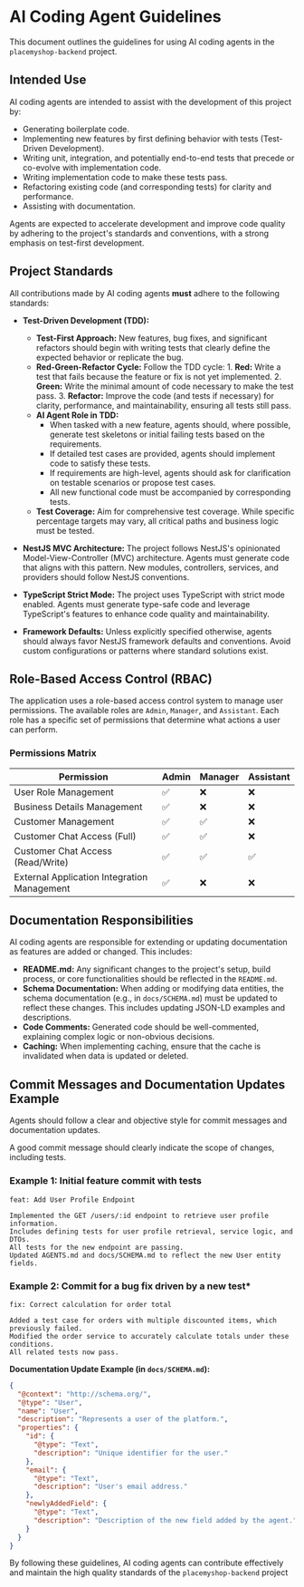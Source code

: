 # AI Coding Agent Guidelines

This document outlines the guidelines for using AI coding agents in the `placemyshop-backend` project.

## Intended Use

AI coding agents are intended to assist with the development of this project by:

- Generating boilerplate code.
- Implementing new features by first defining behavior with tests (Test-Driven Development).
- Writing unit, integration, and potentially end-to-end tests that precede or co-evolve with implementation code.
- Writing implementation code to make these tests pass.
- Refactoring existing code (and corresponding tests) for clarity and performance.
- Assisting with documentation.

Agents are expected to accelerate development and improve code quality by adhering to the project's standards and conventions, with a strong emphasis on test-first development.

## Project Standards

All contributions made by AI coding agents **must** adhere to the following standards:

- **Test-Driven Development (TDD):**
  - **Test-First Approach:** New features, bug fixes, and significant refactors should begin with writing tests that clearly define the expected behavior or replicate the bug.
  - **Red-Green-Refactor Cycle:** Follow the TDD cycle:
        1. **Red:** Write a test that fails because the feature or fix is not yet implemented.
        2. **Green:** Write the minimal amount of code necessary to make the test pass.
        3. **Refactor:** Improve the code (and tests if necessary) for clarity, performance, and maintainability, ensuring all tests still pass.
  - **AI Agent Role in TDD:**
    - When tasked with a new feature, agents should, where possible, generate test skeletons or initial failing tests based on the requirements.
    - If detailed test cases are provided, agents should implement code to satisfy these tests.
    - If requirements are high-level, agents should ask for clarification on testable scenarios or propose test cases.
    - All new functional code must be accompanied by corresponding tests.
  - **Test Coverage:** Aim for comprehensive test coverage. While specific percentage targets may vary, all critical paths and business logic must be tested.

- **NestJS MVC Architecture:** The project follows NestJS's opinionated Model-View-Controller (MVC) architecture. Agents must generate code that aligns with this pattern. New modules, controllers, services, and providers should follow NestJS conventions.
- **TypeScript Strict Mode:** The project uses TypeScript with strict mode enabled. Agents must generate type-safe code and leverage TypeScript's features to enhance code quality and maintainability.
- **Framework Defaults:** Unless explicitly specified otherwise, agents should always favor NestJS framework defaults and conventions. Avoid custom configurations or patterns where standard solutions exist.

## Role-Based Access Control (RBAC)

The application uses a role-based access control system to manage user permissions. The available roles are `Admin`, `Manager`, and `Assistant`. Each role has a specific set of permissions that determine what actions a user can perform.

### Permissions Matrix

| Permission | Admin | Manager | Assistant |
| --- | --- | --- | --- |
| User Role Management | ✅ | ❌ | ❌ |
| Business Details Management | ✅ | ❌ | ❌ |
| Customer Management | ✅ | ✅ | ❌ |
| Customer Chat Access (Full) | ✅ | ✅ | ❌ |
| Customer Chat Access (Read/Write) | ✅ | ✅ | ✅ |
| External Application Integration Management | ✅ | ❌ | ❌ |

## Documentation Responsibilities

AI coding agents are responsible for extending or updating documentation as features are added or changed. This includes:

- **README.md:** Any significant changes to the project's setup, build process, or core functionalities should be reflected in the `README.md`.
- **Schema Documentation:** When adding or modifying data entities, the schema documentation (e.g., in `docs/SCHEMA.md`) must be updated to reflect these changes. This includes updating JSON-LD examples and descriptions.
- **Code Comments:** Generated code should be well-commented, explaining complex logic or non-obvious decisions.
- **Caching:** When implementing caching, ensure that the cache is invalidated when data is updated or deleted.

## Commit Messages and Documentation Updates Example

Agents should follow a clear and objective style for commit messages and documentation updates.

A good commit message should clearly indicate the scope of changes, including tests.

### Example 1: Initial feature commit with tests

```text
feat: Add User Profile Endpoint

Implemented the GET /users/:id endpoint to retrieve user profile information.
Includes defining tests for user profile retrieval, service logic, and DTOs.
All tests for the new endpoint are passing.
Updated AGENTS.md and docs/SCHEMA.md to reflect the new User entity fields.
```

### Example 2: Commit for a bug fix driven by a new test*

```text
fix: Correct calculation for order total

Added a test case for orders with multiple discounted items, which previously failed.
Modified the order service to accurately calculate totals under these conditions.
All related tests now pass.
```

**Documentation Update Example (in `docs/SCHEMA.md`):**

```json
{
  "@context": "http://schema.org/",
  "@type": "User",
  "name": "User",
  "description": "Represents a user of the platform.",
  "properties": {
    "id": {
      "@type": "Text",
      "description": "Unique identifier for the user."
    },
    "email": {
      "@type": "Text",
      "description": "User's email address."
    },
    "newlyAddedField": {
      "@type": "Text",
      "description": "Description of the new field added by the agent."
    }
  }
}
```

By following these guidelines, AI coding agents can contribute effectively and maintain the high quality standards of the `placemyshop-backend` project
